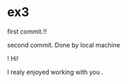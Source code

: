# ex3

first commit.!!

second commit. Done by local machine

!
Hi!

I realy enjoyed working with you
.
